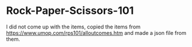 # Rock-Paper-Scissors-101
I did not come up with the items, copied the items from https://www.umop.com/rps101/alloutcomes.htm and made a json file from them.
